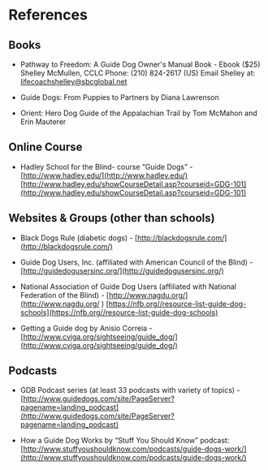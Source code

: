 # References

## Books

* Pathway to Freedom: A Guide Dog Owner's Manual Book - Ebook ($25)
  Shelley McMullen, CCLC
  Phone: (210) 824-2617 (US)
  Email Shelley at: [lifecoachshelley@sbcglobal.net](mailto:lifecoachshelley@sbcglobal.net)

* Guide Dogs: From Puppies to Partners by Diana Lawrenson

* Orient: Hero Dog Guide of the Appalachian Trail by Tom McMahon and Erin Mauterer

## Online Course

* Hadley School for the Blind- course “Guide Dogs” - [http://www.hadley.edu/](http://www.hadley.edu/)
  [http://www.hadley.edu/showCourseDetail.asp?courseid=GDG-101](http://www.hadley.edu/showCourseDetail.asp?courseid=GDG-101)

## Websites & Groups (other than schools)

* Black Dogs Rule (diabetic dogs) - [http://blackdogsrule.com/](http://blackdogsrule.com/)

* Guide Dog Users, Inc. (affiliated with American Council of the Blind) - [http://guidedogusersinc.org/](http://guidedogusersinc.org/)

* National Association of Guide Dog Users (affiliated with National Federation of the Blind) - [http://www.nagdu.org/](http://www.nagdu.org/ )
  [https://nfb.org//resource-list-guide-dog-schools](https://nfb.org//resource-list-guide-dog-schools)

* Getting a Guide dog by Anisio Correia - [http://www.cviga.org/sightseeing/guide_dog/](http://www.cviga.org/sightseeing/guide_dog/)

## Podcasts

* GDB Podcast series (at least 33 podcasts with variety of topics) - [http://www.guidedogs.com/site/PageServer?pagename=landing_podcast](http://www.guidedogs.com/site/PageServer?pagename=landing_podcast)

* How a Guide Dog Works by “Stuff You Should Know” podcast: [http://www.stuffyoushouldknow.com/podcasts/guide-dogs-work/](http://www.stuffyoushouldknow.com/podcasts/guide-dogs-work/)